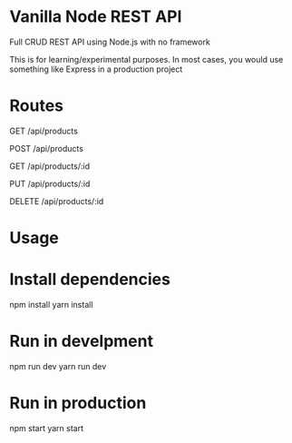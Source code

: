 # Vanilla Node REST API
Full CRUD REST API using Node.js with no framework

This is for learning/experimental purposes. In most cases, you would use something like Express in a production project

# Routes
GET      /api/products

POST     /api/products

GET      /api/products/:id

PUT      /api/products/:id

DELETE   /api/products/:id

# Usage
# Install dependencies
npm install
yarn install

# Run in develpment
npm run dev
yarn run dev

# Run in production
npm start
yarn start

